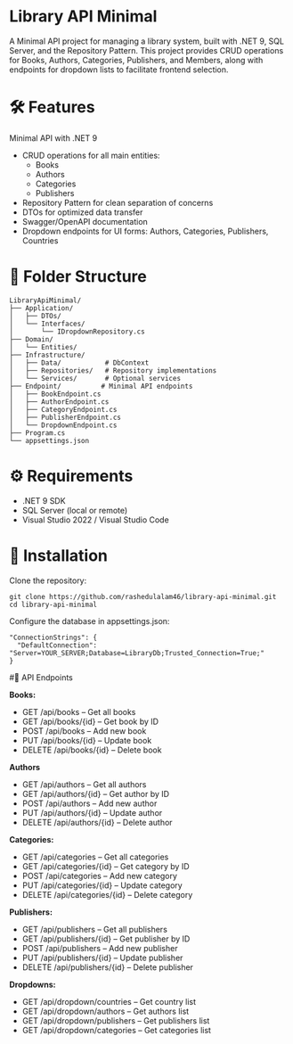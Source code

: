 ﻿# Library API Minimal
A Minimal API project for managing a library system, built with .NET 9, SQL Server, and the Repository Pattern.
This project provides CRUD operations for Books, Authors, Categories, Publishers, and Members, along with endpoints for dropdown lists to facilitate frontend selection.

# 🛠️ Features

Minimal API with .NET 9
- CRUD operations for all main entities:
  - Books
  - Authors
  - Categories
  - Publishers
- Repository Pattern for clean separation of concerns
- DTOs for optimized data transfer
- Swagger/OpenAPI documentation
- Dropdown endpoints for UI forms: Authors, Categories, Publishers, Countries

# 📂 Folder Structure
```
LibraryApiMinimal/
├── Application/
│   ├── DTOs/
│   └── Interfaces/
│       └── IDropdownRepository.cs
├── Domain/
│   └── Entities/
├── Infrastructure/
│   ├── Data/           # DbContext
│   ├── Repositories/   # Repository implementations
│   └── Services/       # Optional services
├── Endpoint/          # Minimal API endpoints
│   ├── BookEndpoint.cs
│   ├── AuthorEndpoint.cs
│   ├── CategoryEndpoint.cs
│   ├── PublisherEndpoint.cs
│   └── DropdownEndpoint.cs
├── Program.cs
└── appsettings.json
```

# ⚙️ Requirements
- .NET 9 SDK
- SQL Server (local or remote)
- Visual Studio 2022 / Visual Studio Code

# 🔧 Installation

Clone the repository:
```
git clone https://github.com/rashedulalam46/library-api-minimal.git
cd library-api-minimal
```

Configure the database in appsettings.json:
```
"ConnectionStrings": {
  "DefaultConnection": "Server=YOUR_SERVER;Database=LibraryDb;Trusted_Connection=True;"
}
```

#🚀 API Endpoints

**Books:**

- GET /api/books – Get all books
- GET /api/books/{id} – Get book by ID
- POST /api/books – Add new book
- PUT /api/books/{id} – Update book
- DELETE /api/books/{id} – Delete book
  
**Authors**

- GET /api/authors – Get all authors
- GET /api/authors/{id} – Get author by ID
- POST /api/authors – Add new author
- PUT /api/authors/{id} – Update author
- DELETE /api/authors/{id} – Delete author

**Categories:**

- GET /api/categories – Get all categories
- GET /api/categories/{id} – Get category by ID
- POST /api/categories – Add new category
- PUT /api/categories/{id} – Update category
- DELETE /api/categories/{id} – Delete category

**Publishers:**

- GET /api/publishers – Get all publishers
- GET /api/publishers/{id} – Get publisher by ID
- POST /api/publishers – Add new publisher
- PUT /api/publishers/{id} – Update publisher
- DELETE /api/publishers/{id} – Delete publisher

**Dropdowns:**

- GET /api/dropdown/countries – Get country list
- GET /api/dropdown/authors – Get authors list
- GET /api/dropdown/publishers – Get publishers list
- GET /api/dropdown/categories – Get categories list

